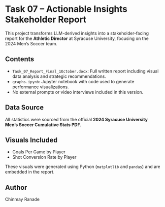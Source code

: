 
# Task 07 – Actionable Insights Stakeholder Report

This project transforms LLM-derived insights into a stakeholder-facing report for the **Athletic Director** at Syracuse University, focusing on the 2024 Men’s Soccer team.

## Contents
- `Task_07_Report_Final_1October.docx`: Full written report including visual data analysis and strategic recommendations.
- `graphs.ipynb`: Jupyter notebook with code used to generate performance visualizations.
- No external prompts or video interviews included in this version.

## Data Source
All statistics were sourced from the official **2024 Syracuse University Men’s Soccer Cumulative Stats PDF**.

## Visuals Included
- Goals Per Game by Player
- Shot Conversion Rate by Player

These visuals were generated using Python (`matplotlib` and `pandas`) and are embedded in the report.

## Author
 Chinmay Ranade 
 
